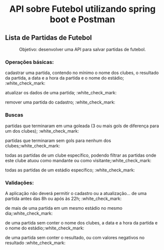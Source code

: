<h1 align="center"> API sobre Futebol utilizando spring boot e Postman</h1>
<h2>Lista de Partidas de Futebol</h2>
<p align="center">Objetivo: desenvolver uma API para salvar partidas de futebol.</p>
<h3>Operações básicas:</h3>
<p>cadastrar uma partida, contendo no mínimo o nome dos clubes, o resultado da partida, a data e a hora da partida e o nome do estádio; :white_check_mark:</p>
<p"> atualizar os dados de uma partida;  :white_check_mark:</p>
<p> remover uma partida do cadastro; :white_check_mark:</p>
 <h3>Buscas</h3>
<p>partidas que terminaram em uma goleada (3 ou mais gols de diferença para um dos clubes); :white_check_mark:</p>
<p>partidas que terminaram sem gols para nenhum dos clubes;:white_check_mark:</p>
<p>todas as partidas de um clube específico, podendo filtrar as partidas onde este clube atuou como mandante ou como visitante;:white_check_mark:</p>
<p>todas as partidas de um estádio específico; :white_check_mark:</p>
 <h3>Validações:</h3>  
<p>A aplicação não deverá permitir o cadastro ou a atualização...
de uma partida antes das 8h ou após às 22h; :white_check_mark:</p>
<p>de mais de uma partida em um mesmo estádio no mesmo dia;:white_check_mark:</p>
<p>de uma partida sem conter o nome dos clubes, a data e a hora da partida e o nome do estádio;:white_check_mark:</p>
<p>de uma partida sem conter o resultado, ou com valores negativos no resultado :white_check_mark:</p>
